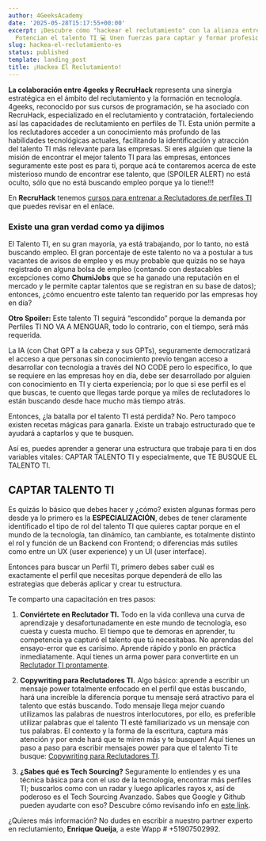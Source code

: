 ```yaml
---
author: 4GeeksAcademy
date: '2025-05-28T15:17:55+00:00'
excerpt: ¡Descubre cómo "hackear el reclutamiento" con la alianza entre 4geeks y RecruHack!
  Potencian el talento TI 💻 Unen fuerzas para captar y formar profesionales en tecnología.
slug: hackea-el-reclutamiento-es
status: published
template: landing_post
title: ¡Hackea El Reclutamiento!
---
```

**La colaboración entre 4geeks y RecruHack** representa una sinergia estratégica en el ámbito del reclutamiento y la formación en tecnología. 4geeks, reconocido por  sus cursos de programación, se ha asociado con RecruHack, especializado en el reclutamiento y contratación, fortaleciendo así las capacidades de reclutamiento en perfiles de TI. Esta unión permite a los reclutadores acceder a un conocimiento más profundo de las habilidades tecnológicas actuales, facilitando la identificación y atracción del talento TI más relevante para las empresas.
Si eres alguien que tiene la misión de encontrar el mejor talento TI para las empresas, entonces seguramente este post es para ti, porque acá te contaremos acerca de este misterioso mundo de encontrar ese talento, que (SPOILER ALERT) no está oculto, sólo que no está buscando empleo porque ya lo tiene!!!

En **RecruHack** tenemos [cursos para entrenar a Reclutadores de perfiles TI](https://recruhack.com/) que puedes revisar en el enlace. 


### Existe una gran verdad como ya dijimos
El Talento TI, en su gran mayoría, ya está trabajando, por lo tanto, no está buscando empleo. El gran porcentaje de este talento no va a postular a tus vacantes de avisos de empleo y es muy probable que quizás no se haya registrado en alguna bolsa de empleo (contando con destacables excepciones como **ChumiJobs** que se ha ganado una reputación en el mercado y le permite captar talentos que se registran en su base de datos); entonces, ¿cómo encuentro este talento tan requerido por las empresas hoy en día?

**Otro Spoiler:** Este talento TI seguirá “escondido” porque la demanda por Perfiles TI NO VA A MENGUAR, todo lo contrario, con el tiempo, será más requerida.

La IA (con Chat GPT a la cabeza y sus GPTs), seguramente democratizará el acceso a que personas sin conocimiento previo tengan acceso a desarrollar con tecnología a través del NO CODE pero lo específico, lo que se requiere en las empresas hoy en día, debe ser desarrollado por alguien con conocimiento en TI y cierta experiencia; por lo que si ese perfil es el que buscas, te cuento que llegas tarde porque ya miles de reclutadores lo están buscando desde hace mucho más tiempo atrás.

Entonces, ¿la batalla por el talento TI está perdida? No. Pero tampoco existen recetas mágicas para ganarla. Existe un trabajo estructurado que te ayudará a captarlos y que te busquen.

Así es, puedes aprender a generar una estructura que trabaje para ti en dos variables vitales: CAPTAR TALENTO TI y especialmente, que TE BUSQUE EL TALENTO TI.

## **CAPTAR TALENTO TI**

Es quizás lo básico que debes hacer y ¿cómo? existen algunas formas pero desde ya lo primero es la **ESPECIALIZACIÓN**, debes de tener claramente identificado el tipo de rol del talento TI que quieres captar porque en el mundo de la tecnología, tan dinámico, tan cambiante, es totalmente distinto el rol y función de un Backend con Frontend; o diferencias más sutiles como entre un UX (user experience) y un UI (user interface).

Entonces para buscar un Perfil TI, primero debes saber cuál es exactamente el perfil que necesitas porque dependerá de ello las estrategias que deberás aplicar y crear tu estructura.

Te comparto una capacitación en tres pasos:

1. **Conviértete en Reclutador TI.**
    Todo en la vida conlleva una curva de aprendizaje y desafortunadamente en este mundo de tecnología, eso cuesta y cuesta mucho. El tiempo que te demoras en aprender, tu competencia ya capturó el talento que tú necesitabas. No aprendas del ensayo-error que es carísimo. Aprende rápido y ponlo en práctica inmediatamente. Aquí tienes un arma power para convertirte en un [Reclutador TI prontamente](https://recruhack.com/reclutador-it-curso/).

2. **Copywriting para Reclutadores TI.**
    Algo básico: aprende a escribir un mensaje power totalmente enfocado en el perfil que estás buscando, hará una increíble la diferencia porque tu mensaje será atractivo para el talento que estás buscando. Todo mensaje llega mejor cuando utilizamos las palabras de nuestros interlocutores, por ello, es preferible utilizar palabras que el talento TI esté familiarizado vs un mensaje con tus palabras. El contexto y la forma de la escritura, captura más atención y por ende hará que te miren más y te busquen! Aquí tienes un paso a paso para escribir mensajes power para que el talento Ti te busque: [Copywriting para Reclutadores TI](https://recruhack.com/copy/).

3. **¿Sabes qué es Tech Sourcing?**
    Seguramente lo entiendes y es una técnica básica para con el uso de la tecnología, encontrar más perfiles TI; buscarlos como con un radar y luego aplicarles rayos x, así de poderoso es el Tech Sourcing Avanzado. Sabes que Google y Github pueden ayudarte con eso? Descubre cómo revisando info en [este link](https://recruhack.com/sourcing2/).

¿Quieres más información? No dudes en escribir a nuestro partner experto en reclutamiento, **Enrique Queija**, a este Wapp # +51907502992.